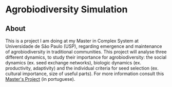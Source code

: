 # Agrobiodiversity Simulation

## About
This is a project I am doing at my Master in Complex System at Universidade de São Paulo (USP), regarding emergence and maintenance of agrobiodiversity in traditional communities. This project will analyse three different dynamics, to study their importance for agrobiodiversity: the social dynamics (ex. seed exchange networks), biologic dynamics (ex. productivity, adaptivity) and the individual criteria for seed selection (ex. cultural importance, size of useful parts). For more information consult this [Master's Project](Masters_Project.pdf) (in portuguese).
